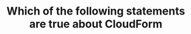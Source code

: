---
layout: answer
title: "Which of the following statements are true about CloudForm"
blurb: "<p>According to Amazon, <q>AWS CloudFormation offers an easy and consistent way to model, provision, and manage a collection of related AWS and third-party"
quid: 213
---